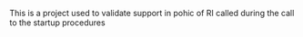This is a project used to validate support in pohic of RI called during the call to the startup procedures
